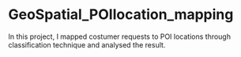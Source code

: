 # GeoSpatial_POIlocation_mapping
In this project, I mapped costumer requests to POI locations through classification technique and analysed the result. 
